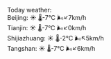 Today weather:  
Beijing: ☀️ 🌡️-7°C 🌬️↙7km/h  
Tianjin: ☀️ 🌡️-7°C 🌬️↙0km/h  
Shijiazhuang: ☀️ 🌡️-2°C 🌬️↖5km/h  
Tangshan: ☀️ 🌡️-7°C 🌬️↙6km/h  
